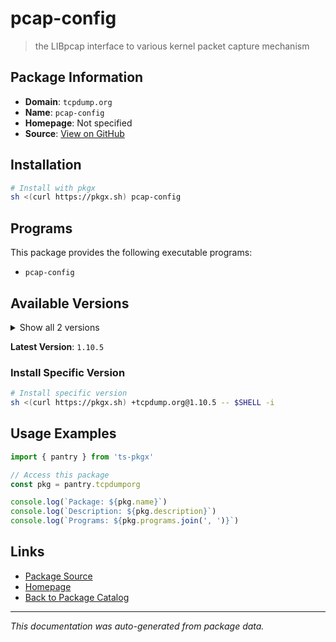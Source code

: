# pcap-config

> the LIBpcap interface to various kernel packet capture mechanism

## Package Information

- **Domain**: `tcpdump.org`
- **Name**: `pcap-config`
- **Homepage**: Not specified
- **Source**: [View on GitHub](https://github.com/pkgxdev/pantry/tree/main/projects/tcpdump.org/package.yml)

## Installation

```bash
# Install with pkgx
sh <(curl https://pkgx.sh) pcap-config
```

## Programs

This package provides the following executable programs:

- `pcap-config`

## Available Versions

<details>
<summary>Show all 2 versions</summary>

- `1.10.5`, `1.10.4`

</details>

**Latest Version**: `1.10.5`

### Install Specific Version

```bash
# Install specific version
sh <(curl https://pkgx.sh) +tcpdump.org@1.10.5 -- $SHELL -i
```

## Usage Examples

```typescript
import { pantry } from 'ts-pkgx'

// Access this package
const pkg = pantry.tcpdumporg

console.log(`Package: ${pkg.name}`)
console.log(`Description: ${pkg.description}`)
console.log(`Programs: ${pkg.programs.join(', ')}`)
```

## Links

- [Package Source](https://github.com/pkgxdev/pantry/tree/main/projects/tcpdump.org/package.yml)
- [Homepage](#)
- [Back to Package Catalog](../package-catalog.md)

---

*This documentation was auto-generated from package data.*
